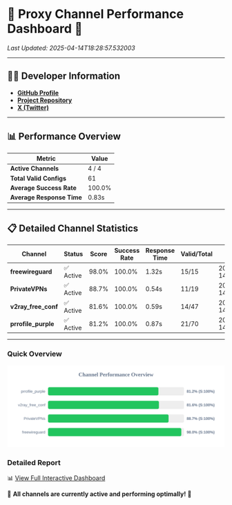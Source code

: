# 🌟 Proxy Channel Performance Dashboard 🌟

_Last Updated: 2025-04-14T18:28:57.532003_

---

## 👩‍💻 Developer Information

- **[GitHub Profile](https://github.com/4n0nymou3)**  
- **[Project Repository](https://github.com/4n0nymou3/multi-proxy-config-fetcher)**  
- **[X (Twitter)](https://x.com/4n0nymou3)**  

---

## 📊 Performance Overview

| Metric                | Value       |
|-----------------------|-------------|
| **Active Channels**   | 4 / 4       |
| **Total Valid Configs** | 61          |
| **Average Success Rate** | 100.0%      |
| **Average Response Time** | 0.83s       |

---

## 📋 Detailed Channel Statistics

| Channel          | Status     | Score  | Success Rate | Response Time | Valid/Total | Last Success               |
|------------------|------------|--------|--------------|---------------|-------------|----------------------------|
| **freewireguard**  | ✅ Active  | 98.0%  | 100.0% | 1.32s         | 15/15       | 2025-04-14T18:28:57.530117 |
| **PrivateVPNs**  | ✅ Active  | 88.7%  | 100.0% | 0.54s         | 11/19       | 2025-04-14T18:28:56.186761 |
| **v2ray_free_conf**  | ✅ Active  | 81.6%  | 100.0% | 0.59s         | 14/47       | 2025-04-14T18:28:55.612953 |
| **prrofile_purple**  | ✅ Active  | 81.2%  | 100.0% | 0.87s         | 21/70       | 2025-04-14T18:28:54.952985 |

---

### Quick Overview
<div align="center">
  <a href="https://raw.githubusercontent.com/nullluser/NullRepo/refs/heads/main/assets/channel_stats_chart.svg">
    <img src="https://raw.githubusercontent.com/nullluser/NullRepo/refs/heads/main/assets/channel_stats_chart.svg" alt="Source Performance Statistics" width="800">
  </a>
</div>

### Detailed Report
📊 [View Full Interactive Dashboard](https://htmlpreview.github.io/?https://github.com/nullluser/NullRepo/blob/main/assets/performance_report.html)

🎉 **All channels are currently active and performing optimally!** 🎉
